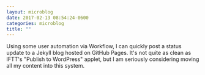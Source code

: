 ```yaml
---
layout: microblog
date: 2017-02-13 08:54:24-0600
categories: microblog
title: ""
---
```

Using some user automation via Workflow, I can quickly post a status update to a Jekyll blog hosted on GitHub Pages. It's not quite as clean as IFTT's "Publish to WordPress" applet, but I am seriously considering moving all my content into this system. 
